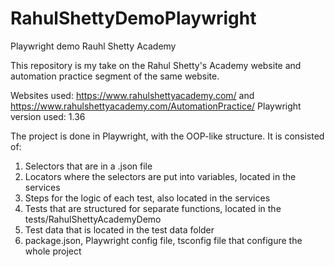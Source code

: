 # RahulShettyDemoPlaywright


Playwright demo Rauhl Shetty Academy

This repository is my take on the Rahul Shetty's Academy website and automation practice segment of the same website.

Websites used: https://www.rahulshettyacademy.com/ and https://www.rahulshettyacademy.com/AutomationPractice/ Playwright version used: 1.36


The project is done in Playwright, with the OOP-like structure. It is consisted of:

1. Selectors that are in a .json file
2. Locators where the selectors are put into variables, located in the services
3. Steps for the logic of each test, also located in the services
4. Tests that are structured for separate functions, located in the tests/RahulShettyAcademyDemo
5. Test data that is located in the test data folder
6. package.json, Playwright config file, tsconfig file that configure the whole project

